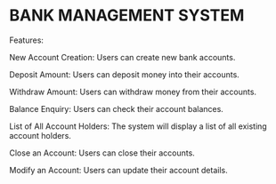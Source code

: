 # BANK MANAGEMENT SYSTEM #  

Features:

New Account Creation: Users can create new bank accounts.

Deposit Amount: Users can deposit money into their accounts.

Withdraw Amount: Users can withdraw money from their accounts.

Balance Enquiry: Users can check their account balances.

List of All Account Holders: The system will display a list of all existing account holders.

Close an Account: Users can close their accounts.

Modify an Account: Users can update their account details.

